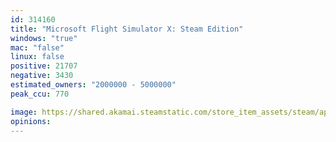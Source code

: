 ```yaml
---
id: 314160
title: "Microsoft Flight Simulator X: Steam Edition"
windows: "true"
mac: "false"
linux: false
positive: 21707
negative: 3430
estimated_owners: "2000000 - 5000000"
peak_ccu: 770

image: https://shared.akamai.steamstatic.com/store_item_assets/steam/apps/314160/header.jpg?t=1667504069
opinions:
---
```

